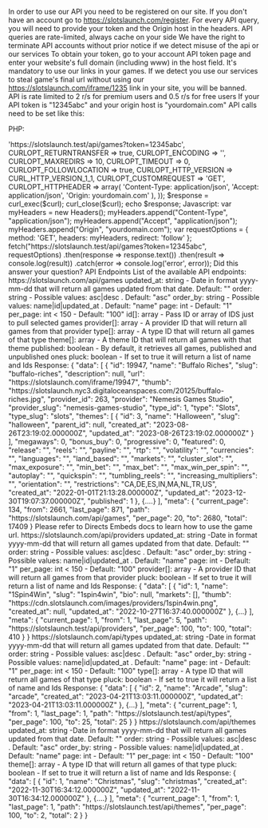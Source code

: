 In order to use our API you need to be registered on our site. If you don't have an account go to https://slotslaunch.com/register.
For every API query, you will need to provide your token and the Origin host in the headers.
API queries are rate-limited, always cache on your side
We have the right to terminate API accounts without prior notice if we detect misuse of the api or our services
To obtain your token, go to your account API token page and enter your website's full domain (including www) in the host field. 
It's mandatory to use our links in your games. If we detect you use our services to steal game's final url without using our https://slotslaunch.com/iframe/1235 link in your site, you will be banned.
API is rate limited to 2 r/s for premium users and 0.5 r/s for free users
If your API token is "12345abc" and your origin host is "yourdomain.com" API calls need to be set like this:

PHP:

<?php

$curl = curl_init();

curl_setopt_array($curl, array(
  CURLOPT_URL => 'https://slotslaunch.test/api/games?token=12345abc',
  CURLOPT_RETURNTRANSFER => true,
  CURLOPT_ENCODING => '',
  CURLOPT_MAXREDIRS => 10,
  CURLOPT_TIMEOUT => 0,
  CURLOPT_FOLLOWLOCATION => true,
  CURLOPT_HTTP_VERSION => CURL_HTTP_VERSION_1_1,
  CURLOPT_CUSTOMREQUEST => 'GET',
  CURLOPT_HTTPHEADER => array(
    'Content-Type: application/json',
    'Accept: application/json',
    'Origin: yourdomain.com'
  ),
));

$response = curl_exec($curl);

curl_close($curl);
echo $response;
Javascript:

var myHeaders = new Headers();
myHeaders.append("Content-Type", "application/json");
myHeaders.append("Accept", "application/json");
myHeaders.append("Origin", "yourdomain.com");

var requestOptions = {
  method: 'GET',
  headers: myHeaders,
  redirect: 'follow'
};

fetch("https://slotslaunch.test/api/games?token=12345abc", requestOptions)
  .then(response => response.text())
  .then(result => console.log(result))
  .catch(error => console.log('error', error));
Did this answer your question?



API Endpoints
List of the available API endpoints:
https://slotslaunch.com/api/games

updated_at: string - Date in format yyyy-mm-dd that will return all games updated from that date. Default: "" 

order: string - Possible values: asc|desc . Default: "asc"

order_by: string - Possible values: name|id|updated_at . Default: "name"

page: int - Default: "1"

per_page: int < 150 - Default: "100"

id[]: array - Pass ID or array of IDS just to pull selected games

provider[]: array - A provider ID that will return all games from that provider

type[]: array - A type ID that will return all games of that type

theme[]: array - A theme ID that will return all games with that theme

published: boolean - By default, it retrieves all games, published and unpublished ones

pluck: boolean - If set to true it will return a list of name and Ids


Response:

{
    "data": [
        {
            "id": 19947,
            "name": "Buffalo Riches",
            "slug": "buffalo-riches",
            "description": null,
            "url": "https://slotslaunch.com/iframe/19947",
            "thumb": "https://slotslaunch.nyc3.digitaloceanspaces.com/20125/buffalo-riches.jpg",
            "provider_id": 263,
            "provider": "Nemesis Games Studio",
            "provider_slug": "nemesis-games-studio",
            "type_id": 1,
            "type": "Slots",
            "type_slug": "slots",
             "themes": [
                {
                    "id": 3,
                    "name": "Halloween",
                    "slug": "halloween",
                    "parent_id": null,
                    "created_at": "2023-08-26T23:19:02.000000Z",
                    "updated_at": "2023-08-26T23:19:02.000000Z"
                }
            ],
            "megaways": 0,
            "bonus_buy": 0,
            "progressive": 0,
            "featured": 0,
            "release": "",
            "reels": "",
            "payline": "",
            "rtp": "",
            "volatility": "",
            "currencies": "",
            "languages": "",
            "land_based": "",
            "markets": "",
            "cluster_slot": "",
            "max_exposure": "",
            "min_bet": "",
            "max_bet": "",
            "max_win_per_spin": "",
            "autoplay": "",
            "quickspin": "",
            "tumbling_reels": "",
            "increasing_multipliers": "",
            "orientation": "",
            "restrictions": "CA,DE,ES,IN,MA,NL,TR,US",
            "created_at": "2022-01-01T21:13:28.000000Z",
            "updated_at": "2023-12-30T19:07:37.000000Z",
            "published": 1
        },
        {....}
],
"meta": {
        "current_page": 134,
        "from": 2661,
        "last_page": 871,
        "path": "https://slotslaunch.com/api/games",
        "per_page": 20,
        "to": 2680,
        "total": 17409
    }

Please refer to Directs Embeds docs to learn how to use the game url.



https://slotslaunch.com/api/providers

updated_at: string -Date in format yyyy-mm-dd that will return all games updated from that date. Default: "" 

order: string - Possible values: asc|desc . Default: "asc"

order_by: string - Possible values: name|id|updated_at . Default: "name"

page: int - Default: "1"

per_page: int < 150 - Default: "100"

provider[]: array - A provider ID that will return all games from that provider

pluck: boolean - If set to true it will return a list of name and Ids


Response:

{
    "data": [
        {
            "id": 1,
            "name": "1Spin4Win",
            "slug": "1spin4win",
            "bio": null,
            "markets": [],
            "thumb": "https://cdn.slotslaunch.com/images/providers/1spin4win.png",
            "created_at": null,
            "updated_at": "2022-10-27T16:37:40.000000Z"
        },
        {...}
],
  "meta": {
        "current_page": 1,
        "from": 1,
        "last_page": 5,
        "path": "https://slotslaunch.test/api/providers",
        "per_page": 100,
        "to": 100,
        "total": 410
    }
}
https://slotslaunch.com/api/types

updated_at: string -Date in format yyyy-mm-dd that will return all games updated from that date. Default: "" 

order: string - Possible values: asc|desc . Default: "asc"

order_by: string - Possible values: name|id|updated_at . Default: "name"

page: int - Default: "1"

per_page: int < 150 - Default: "100"

type[]: array - A type ID that will return all games of that type

pluck: boolean - If set to true it will return a list of name and Ids


Response:

{
    "data": [
        {
            "id": 2,
            "name": "Arcade",
            "slug": "arcade",
            "created_at": "2023-04-21T13:03:11.000000Z",
            "updated_at": "2023-04-21T13:03:11.000000Z"
        },
     {...}
],
    "meta": {
        "current_page": 1,
        "from": 1,
        "last_page": 1,
        "path": "https://slotslaunch.test/api/types",
        "per_page": 100,
        "to": 25,
        "total": 25
    }
} 
https://slotslaunch.com/api/themes

updated_at: string -Date in format yyyy-mm-dd that will return all games updated from that date. Default: "" 

order: string - Possible values: asc|desc . Default: "asc"

order_by: string - Possible values: name|id|updated_at . Default: "name"

page: int - Default: "1"

per_page: int < 150 - Default: "100"

theme[]: array - A type ID that will return all games of that type

pluck: boolean - If set to true it will return a list of name and Ids


Response:

{
    "data": [
        {
            "id": 1,
            "name": "Christmas",
            "slug": "christmas",
            "created_at": "2022-11-30T16:34:12.000000Z",
            "updated_at": "2022-11-30T16:34:12.000000Z"
        },
       {....}
   ],
    "meta": {
        "current_page": 1,
        "from": 1,
        "last_page": 1,
        "path": "https://slotslaunch.test/api/themes",
        "per_page": 100,
        "to": 2,
        "total": 2
    }
}
